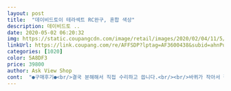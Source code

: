 ```yaml
---
layout: post 
title:  "데이비드토이 테라섹트 RC완구, 혼합 색상" 
description: 데이비드토 ..
date: 2020-05-02 06:20:32 
img: https://static.coupangcdn.com/image/retail/images/2020/02/04/11/5/1b8568c3-79d8-430d-8f94-80078fdefddd.jpg 
linkUrl: https://link.coupang.com/re/AFFSDP?lptag=AF3600438&subid=ahnPublicAsk&pageKey=1234197487&itemId=2228359623&vendorItemId=70225991428&traceid=V0-113-f7a532038e420c3b 
categories: [1020] 
color: 5A8DF3 
price: 39800 
author: Ask View Shop 
cont:  "●구매후기●<br/>결국 분해해서 직접 수리하고 씁니다.<br/><br/>바퀴가 작아서 잘 걸려요.<br/> 살짝이라도 울퉁 불퉁한곳은 바로 걸려서 헛바퀴만 돌아요 그부분이 아쉽네요.<br/> 몸이 길죽해서 커브도는것도 크고요  조금 둔한 편이예요.<br/> 아이들은 변형되는걸 재밌어하네요.<br/><br/>어디서든 잘가긴 하는데<br/>이건 선물로 사주고 뒤처리까지 해줘야하니 여간 불편한게 아니네요... <br/><br/>일주일 가지고 노니까 조향도 잘안되고... <br/>.<br/>.<br/><br/>집에서 하기엔 바닥에서 변신(?)할때 좀 시끄러워요.<br/> 매트위에서만 하라 그랬어요.<br/><br/>하루만에 눈깔하나 나가버리고<br/>결국 분해해서 직접 수리하고 씁니다.<br/><br/>바퀴가 작아서 잘 걸려요.<br/> 살짝이라도 울퉁 불퉁한곳은 바로 걸려서 헛바퀴만 돌아요 그부분이 아쉽네요.<br/> 몸이 길죽해서 커브도는것도 크고요  조금 둔한 편이예요.<br/> 아이들은 변형되는걸 재밌어하네요.<br/><br/>어디서든 잘가긴 하는데<br/>이건 선물로 사주고 뒤처리까지 해줘야하니 여간 불편한게 아니네요... <br/><br/>일주일 가지고 노니까 조향도 잘안되고... <br/>.<br/>.<br/><br/>집에서 하기엔 바닥에서 변신(?)할때 좀 시끄러워요.<br/> 매트위에서만 하라 그랬어요.<br/><br/>하루만에 눈깔하나 나가버리고<br/>" 
---
```

